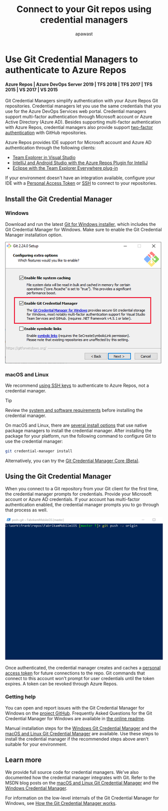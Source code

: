 ﻿---
title: Connect to your Git repos using credential managers
titleSuffix: Azure Repos
description: Authenticate to Azure Repos and TFS Git repos using credential managers
ms.assetid: 7779af87-460c-4078-bc2b-ceb4b758c24e
ms.prod: devops
ms.technology: devops-code-git 
ms.manager: mijacobs
ms.author: sdanie
author: apawast
ms.topic: conceptual
ms.date: 11/15/2019
monikerRange: '>= tfs-2015'
---

# Use Git Credential Managers to authenticate to Azure Repos
#### Azure Repos | Azure DevOps Server 2019 | TFS 2018 | TFS 2017 | TFS 2015 | VS 2017 | VS 2015

Git Credential Managers simplify authentication with your Azure Repos Git repositories. Credential managers let you use the same credentials that you use for the Azure DevOps Services web portal. Credential managers support multi-factor authentication through Microsoft account or Azure Active Directory (Azure AD).  Besides supporting multi-factor authentication with Azure Repos, credential managers also provide support [two-factor authentication](https://help.github.com/articles/about-two-factor-authentication/) with GitHub repositories.

Azure Repos provides IDE support for Microsoft account and Azure AD authentication through the following clients:

- [Team Explorer in Visual Studio](../../organizations/projects/connect-to-projects.md)
- [IntelliJ and Android Studio with the Azure Repos Plugin for IntelliJ](/azure/devops/java/download-intellij-plug-in)
- [Eclipse with the Team Explorer Everywhere plug-in](https://github.com/Microsoft/team-explorer-everywhere)

If your environment doesn't have an integration available, configure your IDE with a [Personal Access Token](../../organizations/accounts/use-personal-access-tokens-to-authenticate.md) or [SSH](use-ssh-keys-to-authenticate.md) to connect to your repositories.

## Install the Git Credential Manager

### Windows

Download and run the latest [Git for Windows installer](https://git-scm.com/download/win), which includes the Git Credential Manager for Windows. Make sure to enable the Git Credential Manager installation option.

   ![Select Enable Git Credential Manager during Git for Windows install](media/install-git-with-git-credential-manager.png) 

### macOS and Linux

We recommend [using SSH keys](use-ssh-keys-to-authenticate.md) to authenticate to Azure Repos, not a credential manager.

> [!TIP]
> Review the [system and software requirements](https://github.com/Microsoft/Git-Credential-Manager-for-Mac-and-Linux/blob/master/Install.md#system-requirements) before installing the credential manager.

On macOS and Linux, there are [several install options](https://github.com/Microsoft/Git-Credential-Manager-for-Mac-and-Linux/blob/master/Install.md) that use native package managers to install the credential manager. After installing the package for your platform, run the following command to configure Git to use the credential manager:

```bash
git credential-manager install
```

Alternatively, you can try the [Git Credential Manager Core (Beta)](https://github.com/microsoft/Git-Credential-Manager-Core#download-and-install).

## Using the Git Credential Manager

When you connect to a Git repository from your Git client for the first time, the credential manager prompts for credentials. Provide your Microsoft account or Azure AD credentials. If your account has multi-factor authentication enabled, the credential manager prompts you to go through that process as well.

![Git Credential Manager prompting during Git pull](media/gcm_login_prompt.gif)

Once authenticated, the credential manager creates and caches a [personal access token](../../organizations/accounts/use-personal-access-tokens-to-authenticate.md) for future connections to the repo. Git commands that connect to this account won't prompt for user credentials until the token expires. A token can be revoked through Azure Repos.

### Getting help

You can open and report issues with the Git Credential Manager for Windows on the [project GitHub](https://github.com/Microsoft/Git-Credential-Manager-for-Windows/issues).
Frequently Asked Questions for the Git Credential Manager for Windows are available in [the online readme](https://github.com/Microsoft/Git-Credential-Manager-for-Windows/blob/master/Docs/Faq.md).

Manual installation steps for the [Windows Git Credential Manager](https://github.com/Microsoft/Git-Credential-Manager-for-Windows/blob/master/README.md#manual-installation) and the [macOS and Linux Git Credential Manager](https://github.com/Microsoft/Git-Credential-Manager-for-Mac-and-Linux/blob/master/Install.md#installing-on-mac-or-linux-without-a-package-manager) are available. Use these steps to install the credential manager if the recommended steps above aren't suitable for your environment.

## Learn more

We provide full source code for credential managers. We've also documented how the credential manager integrates with Git. Refer to the MSDN blog posts on the [macOS and Linux Git Credential Manager](https://devblogs.microsoft.com/devops/git-credential-manager-for-mac-and-linux/) and the 
[Windows Credential Manager](https://devblogs.microsoft.com/devops/announcing-the-git-credential-manager-for-windows-1-0/).

For information on the low-level internals of the Git Credential Manager for Windows, see [How the Git Credential Manager works](https://github.com/Microsoft/Git-Credential-Manager-for-Windows/wiki/How-the-Git-Credential-Managers-works).
